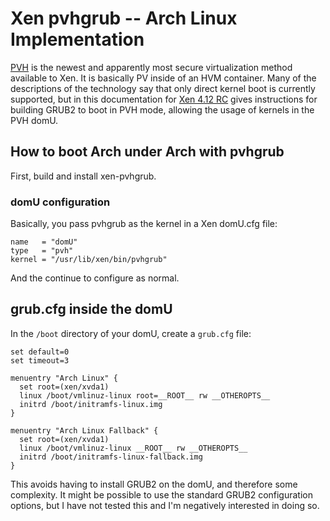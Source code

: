 # Xen pvhgrub -- Arch Linux Implementation

[PVH](https://wiki.xenproject.org/wiki/Xen_Project_Software_Overview#PVH_.28x86.29) is the newest and apparently most secure virtualization method available to Xen.  It is basically PV inside of an HVM container.   Many of the descriptions of the technology say that only direct kernel boot is currently supported, but in this documentation for [Xen 4.12 RC](https://wiki.xenproject.org/wiki/Xen_4.12_RC_test_instructions#PVH_domU_boot_via_grub2) gives instructions for building GRUB2 to boot in PVH mode, allowing the usage of kernels in the PVH domU.

## How to boot Arch under Arch with pvhgrub

First, build and install xen-pvhgrub.

### domU configuration

Basically, you pass pvhgrub as the kernel in a Xen domU.cfg file:

```
name   = "domU"
type   = "pvh"
kernel = "/usr/lib/xen/bin/pvhgrub"
```

And the continue to configure as normal.

## grub.cfg inside the domU

In the ``/boot`` directory of your domU, create a ``grub.cfg`` file:

```
set default=0
set timeout=3

menuentry "Arch Linux" {
  set root=(xen/xvda1)
  linux /boot/vmlinuz-linux root=__ROOT__ rw __OTHEROPTS__
  initrd /boot/initramfs-linux.img
}

menuentry "Arch Linux Fallback" {
  set root=(xen/xvda1)
  linux /boot/vmlinuz-linux __ROOT__ rw __OTHEROPTS__
  initrd /boot/initramfs-linux-fallback.img
}

```

This avoids having to install GRUB2 on the domU, and therefore some complexity.    It might be possible to use the standard GRUB2 configuration options, but I have not tested this and I'm negatively interested in doing so.